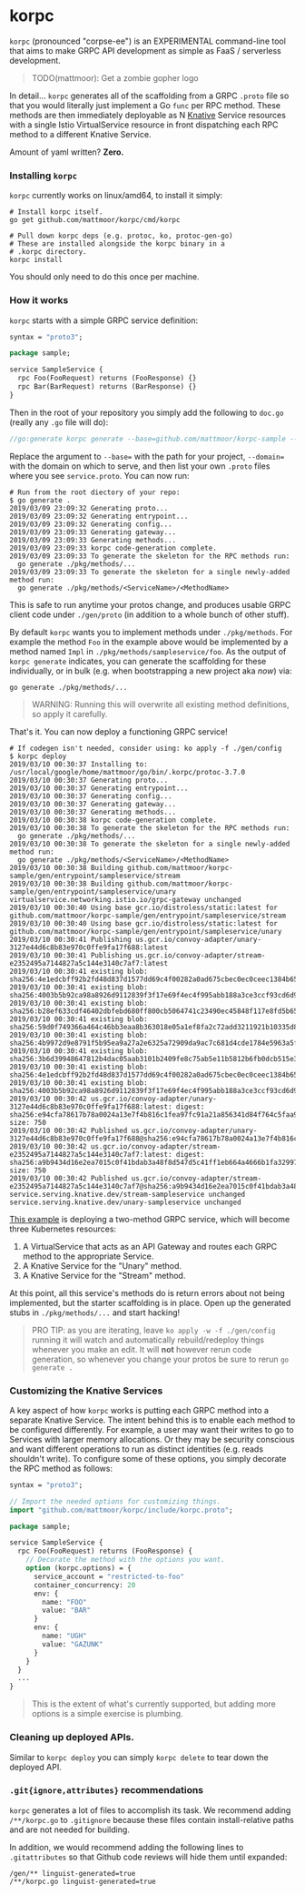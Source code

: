 # korpc

`korpc` (pronounced "corpse-ee") is an EXPERIMENTAL command-line tool that
aims to make GRPC API development as simple as FaaS / serverless development.

> TODO(mattmoor): Get a zombie gopher logo

In detail... `korpc` generates all of the scaffolding from a GRPC `.proto`
file so that you would literally just implement a Go `func` per RPC method.
These methods are then immediately deployable as N
[Knative](https://github.com/knative/serving) Service resources with a
single Istio VirtualService resource in front dispatching each RPC method to
a different Knative Service.

Amount of yaml written?  **Zero.**

### Installing `korpc`

`korpc` currently works on linux/amd64, to install it simply:

```shell
# Install korpc itself.
go get github.com/mattmoor/korpc/cmd/korpc

# Pull down korpc deps (e.g. protoc, ko, protoc-gen-go)
# These are installed alongside the korpc binary in a
# .korpc directory.
korpc install
```

You should only need to do this once per machine.

### How it works

`korpc` starts with a simple GRPC service definition:

```proto
syntax = "proto3";

package sample;

service SampleService {
  rpc Foo(FooRequest) returns (FooResponse) {}
  rpc Bar(BarRequest) returns (BarResponse) {}
}
```

Then in the root of your repository you simply add the following
to `doc.go` (really any `.go` file will do):

```go
//go:generate korpc generate --base=github.com/mattmoor/korpc-sample --domain=mattmoor.io service.proto
```

Replace the argument to `--base=` with the path for your project, `--domain=`
with the domain on which to serve, and then list your own `.proto` files where
you see `service.proto`.  You can now run:

```shell
# Run from the root diectory of your repo:
$ go generate .
2019/03/09 23:09:32 Generating proto...
2019/03/09 23:09:32 Generating entrypoint...
2019/03/09 23:09:32 Generating config...
2019/03/09 23:09:33 Generating gateway...
2019/03/09 23:09:33 Generating methods...
2019/03/09 23:09:33 korpc code-generation complete.
2019/03/09 23:09:33 To generate the skeleton for the RPC methods run:
  go generate ./pkg/methods/...
2019/03/09 23:09:33 To generate the skeleton for a single newly-added method run:
  go generate ./pkg/methods/<ServiceName>/<MethodName>
```

This is safe to run anytime your protos change, and produces usable GRPC client
code under `./gen/proto` (in addition to a whole bunch of other stuff).

By default `korpc` wants you to implement methods under `./pkg/methods`. For
example the method `Foo` in the example above would be implemented by a method
named `Impl` in `./pkg/methods/sampleservice/foo`. As the output of
`korpc generate` indicates, you can generate the scaffolding for these
individually, or in bulk (e.g. when bootstrapping a new project aka _now_) via:

```shell
go generate ./pkg/methods/...
```

> WARNING: Running this will overwrite all existing method definitions, so
> apply it carefully.

That's it.  You can now deploy a functioning GRPC service!

```shell
# If codegen isn't needed, consider using: ko apply -f ./gen/config
$ korpc deploy
2019/03/10 00:30:37 Installing to: /usr/local/google/home/mattmoor/go/bin/.korpc/protoc-3.7.0
2019/03/10 00:30:37 Generating proto...
2019/03/10 00:30:37 Generating entrypoint...
2019/03/10 00:30:37 Generating config...
2019/03/10 00:30:37 Generating gateway...
2019/03/10 00:30:37 Generating methods...
2019/03/10 00:30:38 korpc code-generation complete.
2019/03/10 00:30:38 To generate the skeleton for the RPC methods run:
  go generate ./pkg/methods/...
2019/03/10 00:30:38 To generate the skeleton for a single newly-added method run:
  go generate ./pkg/methods/<ServiceName>/<MethodName>
2019/03/10 00:30:38 Building github.com/mattmoor/korpc-sample/gen/entrypoint/sampleservice/stream
2019/03/10 00:30:38 Building github.com/mattmoor/korpc-sample/gen/entrypoint/sampleservice/unary
virtualservice.networking.istio.io/grpc-gateway unchanged
2019/03/10 00:30:40 Using base gcr.io/distroless/static:latest for github.com/mattmoor/korpc-sample/gen/entrypoint/sampleservice/stream
2019/03/10 00:30:40 Using base gcr.io/distroless/static:latest for github.com/mattmoor/korpc-sample/gen/entrypoint/sampleservice/unary
2019/03/10 00:30:41 Publishing us.gcr.io/convoy-adapter/unary-3127e44d6c8b83e970c0ffe9fa17f688:latest
2019/03/10 00:30:41 Publishing us.gcr.io/convoy-adapter/stream-e2352495a7144827a5c144e3140c7af7:latest
2019/03/10 00:30:41 existing blob: sha256:4e1edcbff92b2fd48d837d1577dd69c4f00282a0ad675cbec0ec0ceec1384b65
2019/03/10 00:30:41 existing blob: sha256:4003b5b92ca98a8926d9112839f3f17e69f4ec4f995abb188a3ce3ccf93cd6d9
2019/03/10 00:30:41 existing blob: sha256:b28ef633cdf46402dbfebd680ff800cb5064741c23490ec45848f117e8fd5b65
2019/03/10 00:30:41 existing blob: sha256:59d0f749366a464c46bb3eaa8b363018e05a1ef8fa2c72add3211921b10335d8
2019/03/10 00:30:41 existing blob: sha256:4b9972d9e8791f5b95ea9a27a2e6325a72909da9ac7c681d4cde1784e5963a5f
2019/03/10 00:30:41 existing blob: sha256:3b6d39948647812b4dac05aab3101b2409fe8c75ab5e11b5812b6fb0dcb515e3
2019/03/10 00:30:41 existing blob: sha256:4e1edcbff92b2fd48d837d1577dd69c4f00282a0ad675cbec0ec0ceec1384b65
2019/03/10 00:30:41 existing blob: sha256:4003b5b92ca98a8926d9112839f3f17e69f4ec4f995abb188a3ce3ccf93cd6d9
2019/03/10 00:30:42 us.gcr.io/convoy-adapter/unary-3127e44d6c8b83e970c0ffe9fa17f688:latest: digest: sha256:e94cfa78617b78a0024a13e7f4b816c1fea97fc91a21a856341d84f764c5faa9 size: 750
2019/03/10 00:30:42 Published us.gcr.io/convoy-adapter/unary-3127e44d6c8b83e970c0ffe9fa17f688@sha256:e94cfa78617b78a0024a13e7f4b816c1fea97fc91a21a856341d84f764c5faa9
2019/03/10 00:30:42 us.gcr.io/convoy-adapter/stream-e2352495a7144827a5c144e3140c7af7:latest: digest: sha256:a9b9434d16e2ea7015c0f41bdab3a48f8d547d5c41ff1eb664a4666b1fa32997 size: 750
2019/03/10 00:30:42 Published us.gcr.io/convoy-adapter/stream-e2352495a7144827a5c144e3140c7af7@sha256:a9b9434d16e2ea7015c0f41bdab3a48f8d547d5c41ff1eb664a4666b1fa32997
service.serving.knative.dev/stream-sampleservice unchanged
service.serving.knative.dev/unary-sampleservice unchanged
```

[This example](https://github.com/mattmoor/korpc-sample) is deploying a
two-method GRPC service, which will become three Kubernetes resources:
1. A VirtualService that acts as an API Gateway and routes each GRPC method
  to the appropriate Service.
1. A Knative Service for the "Unary" method.
1. A Knative Service for the "Stream" method.

At this point, all this service's methods do is return errors about not
being implemented, but the starter scaffolding is in place. Open up the
generated stubs in `./pkg/methods/...` and start hacking!

> PRO TIP: as you are iterating, leave `ko apply -w -f ./gen/config` running
> it will watch and automatically rebuild/redeploy things whenever you make an
> edit. It will **not** however rerun code generation, so whenever you change
> your protos be sure to rerun `go generate .`


### Customizing the Knative Services

A key aspect of how `korpc` works is putting each GRPC method into a separate
Knative Service. The intent behind this is to enable each method to be
configured differently.  For example, a user may want their writes to go to
Services with larger memory allocations. Or they may be security conscious
and want different operations to run as distinct identities (e.g. reads
shouldn't write). To configure some of these options, you simply decorate
the RPC method as follows:

```proto
syntax = "proto3";

// Import the needed options for customizing things.
import "github.com/mattmoor/korpc/include/korpc.proto";

package sample;

service SampleService {
  rpc Foo(FooRequest) returns (FooResponse) {
    // Decorate the method with the options you want.
    option (korpc.options) = {
      service_account = "restricted-to-foo"
      container_concurrency: 20
      env: {
        name: "FOO"
        value: "BAR"
      }
      env: {
        name: "UGH"
        value: "GAZUNK"
      }
    }
  }
  ...
}

```

> This is the extent of what's currently supported, but adding more
> options is a simple exercise is plumbing.


### Cleaning up deployed APIs.

Similar to `korpc deploy` you can simply `korpc delete` to tear down the
deployed API.

### `.git{ignore,attributes}` recommendations

`korpc` generates a lot of files to accomplish its task. We recommend adding
`/**/korpc.go` to `.gitignore` because these files contain install-relative paths
and are not needed for building.

In addition, we would recommend adding the following lines to `.gitattributes`
so that Github code reviews will hide them until expanded:

```
/gen/** linguist-generated=true
/**/korpc.go linguist-generated=true
```
